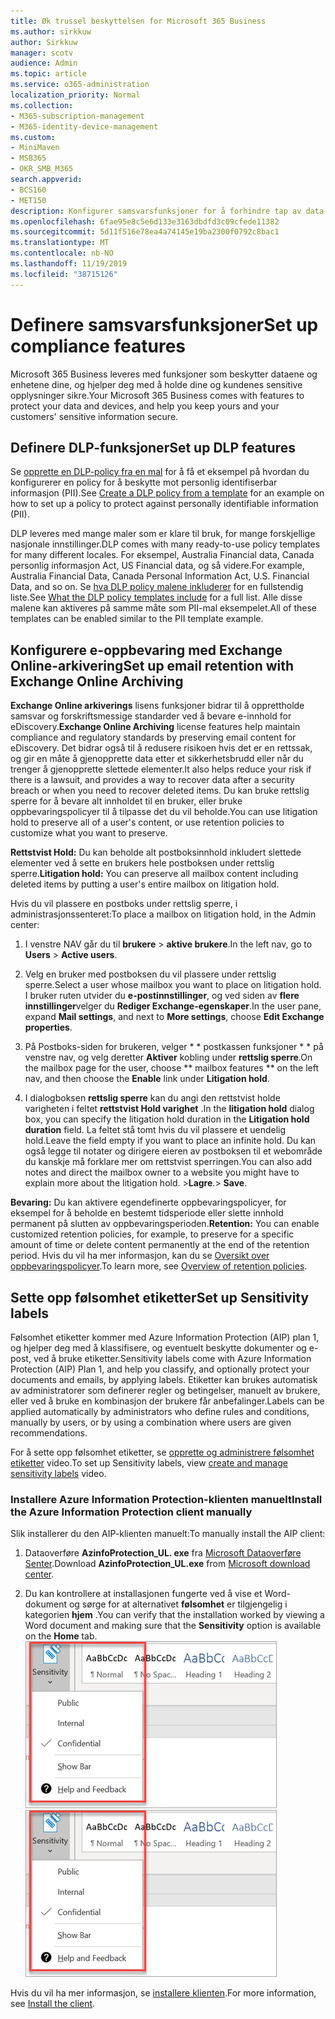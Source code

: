 ```yaml
---
title: Øk trussel beskyttelsen for Microsoft 365 Business
ms.author: sirkkuw
author: Sirkkuw
manager: scotv
audience: Admin
ms.topic: article
ms.service: o365-administration
localization_priority: Normal
ms.collection:
- M365-subscription-management
- M365-identity-device-management
ms.custom:
- MiniMaven
- MSB365
- OKR_SMB_M365
search.appverid:
- BCS160
- MET150
description: Konfigurer samsvarsfunksjoner for å forhindre tap av data og merke sensitive data.
ms.openlocfilehash: 6fae95e8c5e6d133e3163dbdfd3c09cfede11382
ms.sourcegitcommit: 5d11f516e78ea4a74145e19ba2300f0792c8bac1
ms.translationtype: MT
ms.contentlocale: nb-NO
ms.lasthandoff: 11/19/2019
ms.locfileid: "38715126"
---
```

# <a name="set-up-compliance-features"></a><span data-ttu-id="e7968-103">Definere samsvarsfunksjoner</span><span class="sxs-lookup"><span data-stu-id="e7968-103">Set up compliance features</span></span>

<span data-ttu-id="e7968-104">Microsoft 365 Business leveres med funksjoner som beskytter dataene og enhetene dine, og hjelper deg med å holde dine og kundenes sensitive opplysninger sikre.</span><span class="sxs-lookup"><span data-stu-id="e7968-104">Your Microsoft 365 Business comes with features to protect your data and devices, and help you keep yours and your customers' sensitive information secure.</span></span>

## <a name="set-up-dlp-features"></a><span data-ttu-id="e7968-105">Definere DLP-funksjoner</span><span class="sxs-lookup"><span data-stu-id="e7968-105">Set up DLP features</span></span>

<span data-ttu-id="e7968-106">Se [opprette en DLP-policy fra en mal](https://support.office.com/article/59414438-99f5-488b-975c-5023f2254369) for å få et eksempel på hvordan du konfigurerer en policy for å beskytte mot personlig identifiserbar informasjon (PII).</span><span class="sxs-lookup"><span data-stu-id="e7968-106">See [Create a DLP policy from a template](https://support.office.com/article/59414438-99f5-488b-975c-5023f2254369) for an example on how to set up a policy to protect against personally identifiable information (PII).</span></span> 
  
<span data-ttu-id="e7968-107">DLP leveres med mange maler som er klare til bruk, for mange forskjellige nasjonale innstillinger.</span><span class="sxs-lookup"><span data-stu-id="e7968-107">DLP comes with many ready-to-use policy templates for many different locales.</span></span> <span data-ttu-id="e7968-108">For eksempel, Australia Financial data, Canada personlig informasjon Act, US Financial data, og så videre.</span><span class="sxs-lookup"><span data-stu-id="e7968-108">For example, Australia Financial Data, Canada Personal Information Act, U.S. Financial Data, and so on.</span></span> <span data-ttu-id="e7968-109">Se [hva DLP policy malene inkluderer](https://support.office.com/article/c2e588d3-8f4f-4937-a286-8c399f28953a) for en fullstendig liste.</span><span class="sxs-lookup"><span data-stu-id="e7968-109">See [What the DLP policy templates include](https://support.office.com/article/c2e588d3-8f4f-4937-a286-8c399f28953a) for a full list.</span></span> <span data-ttu-id="e7968-110">Alle disse malene kan aktiveres på samme måte som PII-mal eksempelet.</span><span class="sxs-lookup"><span data-stu-id="e7968-110">All of these templates can be enabled similar to the PII template example.</span></span> 
  
## <a name="set-up-email-retention-with-exchange-online-archiving"></a><span data-ttu-id="e7968-111">Konfigurere e-oppbevaring med Exchange Online-arkivering</span><span class="sxs-lookup"><span data-stu-id="e7968-111">Set up email retention with Exchange Online Archiving</span></span>

 <span data-ttu-id="e7968-112">**Exchange Online arkiverings** lisens funksjoner bidrar til å opprettholde samsvar og forskriftsmessige standarder ved å bevare e-innhold for eDiscovery.</span><span class="sxs-lookup"><span data-stu-id="e7968-112">**Exchange Online Archiving** license features help maintain compliance and regulatory standards by preserving email content for eDiscovery.</span></span> <span data-ttu-id="e7968-113">Det bidrar også til å redusere risikoen hvis det er en rettssak, og gir en måte å gjenopprette data etter et sikkerhetsbrudd eller når du trenger å gjenopprette slettede elementer.</span><span class="sxs-lookup"><span data-stu-id="e7968-113">It also helps reduce your risk if there is a lawsuit, and provides a way to recover data after a security breach or when you need to recover deleted items.</span></span> <span data-ttu-id="e7968-114">Du kan bruke rettslig sperre for å bevare alt innholdet til en bruker, eller bruke oppbevaringspolicyer til å tilpasse det du vil beholde.</span><span class="sxs-lookup"><span data-stu-id="e7968-114">You can use litigation hold to preserve all of a user's content, or use retention policies to customize what you want to preserve.</span></span>
  
<span data-ttu-id="e7968-115">**Rettstvist Hold:** Du kan beholde alt postboksinnhold inkludert slettede elementer ved å sette en brukers hele postboksen under rettslig sperre.</span><span class="sxs-lookup"><span data-stu-id="e7968-115">**Litigation hold:** You can preserve all mailbox content including deleted items by putting a user's entire mailbox on litigation hold.</span></span> 
    
<span data-ttu-id="e7968-116">Hvis du vil plassere en postboks under rettslig sperre, i administrasjonssenteret:</span><span class="sxs-lookup"><span data-stu-id="e7968-116">To place a mailbox on litigation hold, in the Admin center:</span></span>
    
1. <span data-ttu-id="e7968-117">I venstre NAV går du til **brukere** \> **aktive brukere**.</span><span class="sxs-lookup"><span data-stu-id="e7968-117">In the left nav, go to **Users** \> **Active users**.</span></span>
    
2. <span data-ttu-id="e7968-118">Velg en bruker med postboksen du vil plassere under rettslig sperre.</span><span class="sxs-lookup"><span data-stu-id="e7968-118">Select a user whose mailbox you want to place on litigation hold.</span></span> <span data-ttu-id="e7968-119">I bruker ruten utvider du **e-postinnstillinger**, og ved siden av **flere innstillinger**velger du **Rediger Exchange-egenskaper**.</span><span class="sxs-lookup"><span data-stu-id="e7968-119">In the user pane, expand **Mail settings**, and next to **More settings**, choose **Edit Exchange properties**.</span></span>
    
3. <span data-ttu-id="e7968-120">På Postboks-siden for brukeren, velger \* \* postkassen funksjoner \* \* på venstre nav, og velg deretter **Aktiver** kobling under **rettslig sperre**.</span><span class="sxs-lookup"><span data-stu-id="e7968-120">On the mailbox page for the user, choose \*\* mailbox features \*\* on the left nav, and then choose the **Enable** link under **Litigation hold**.</span></span>
    
4. <span data-ttu-id="e7968-121">I dialogboksen **rettslig sperre** kan du angi den rettstvist holde varigheten i feltet **rettstvist Hold varighet** .</span><span class="sxs-lookup"><span data-stu-id="e7968-121">In the **litigation hold** dialog box, you can specify the litigation hold duration in the **Litigation hold duration** field.</span></span> <span data-ttu-id="e7968-122">La feltet stå tomt hvis du vil plassere et uendelig hold.</span><span class="sxs-lookup"><span data-stu-id="e7968-122">Leave the field empty if you want to place an infinite hold.</span></span> <span data-ttu-id="e7968-123">Du kan også legge til notater og dirigere eieren av postboksen til et webområde du kanskje må forklare mer om rettstvist sperringen.</span><span class="sxs-lookup"><span data-stu-id="e7968-123">You can also add notes and direct the mailbox owner to a website you might have to explain more about the litigation hold.</span></span> <span data-ttu-id="e7968-124">\>**Lagre**.</span><span class="sxs-lookup"><span data-stu-id="e7968-124">\> **Save**.</span></span>
    
<span data-ttu-id="e7968-125">**Bevaring:** Du kan aktivere egendefinerte oppbevaringspolicyer, for eksempel for å beholde en bestemt tidsperiode eller slette innhold permanent på slutten av oppbevaringsperioden.</span><span class="sxs-lookup"><span data-stu-id="e7968-125">**Retention:** You can enable customized retention policies, for example, to preserve for a specific amount of time or delete content permanently at the end of the retention period.</span></span> <span data-ttu-id="e7968-126">Hvis du vil ha mer informasjon, kan du se [Oversikt over oppbevaringspolicyer](https://support.office.com/article/5e377752-700d-4870-9b6d-12bfc12d2423).</span><span class="sxs-lookup"><span data-stu-id="e7968-126">To learn more, see [Overview of retention policies](https://support.office.com/article/5e377752-700d-4870-9b6d-12bfc12d2423).</span></span>

## <a name="set-up-sensitivity-labels"></a><span data-ttu-id="e7968-127">Sette opp følsomhet etiketter</span><span class="sxs-lookup"><span data-stu-id="e7968-127">Set up Sensitivity labels</span></span>

<span data-ttu-id="e7968-128">Følsomhet etiketter kommer med Azure Information Protection (AIP) plan 1, og hjelper deg med å klassifisere, og eventuelt beskytte dokumenter og e-post, ved å bruke etiketter.</span><span class="sxs-lookup"><span data-stu-id="e7968-128">Sensitivity labels come with Azure Information Protection (AIP) Plan 1, and help you classify, and optionally protect your documents and emails, by applying labels.</span></span> <span data-ttu-id="e7968-129">Etiketter kan brukes automatisk av administratorer som definerer regler og betingelser, manuelt av brukere, eller ved å bruke en kombinasjon der brukere får anbefalinger.</span><span class="sxs-lookup"><span data-stu-id="e7968-129">Labels can be applied automatically by administrators who define rules and conditions, manually by users, or by using a combination where users are given recommendations.</span></span>

<span data-ttu-id="e7968-130">For å sette opp følsomhet etiketter, se [opprette og administrere følsomhet etiketter](https://support.office.com/article/2fb96b54-7dd2-4f0c-ac8d-170790d4b8b9) video.</span><span class="sxs-lookup"><span data-stu-id="e7968-130">To set up Sensitivity labels, view [create and manage sensitivity labels](https://support.office.com/article/2fb96b54-7dd2-4f0c-ac8d-170790d4b8b9) video.</span></span>



### <a name="install-the-azure-information-protection-client-manually"></a><span data-ttu-id="e7968-131">Installere Azure Information Protection-klienten manuelt</span><span class="sxs-lookup"><span data-stu-id="e7968-131">Install the Azure Information Protection client manually</span></span>

<span data-ttu-id="e7968-132">Slik installerer du den AIP-klienten manuelt:</span><span class="sxs-lookup"><span data-stu-id="e7968-132">To manually install the AIP client:</span></span>

1. <span data-ttu-id="e7968-133">Dataoverføre **AzinfoProtection_UL. exe** fra [Microsoft Dataoverføre Senter](https://www.microsoft.com/download/details.aspx?id=53018).</span><span class="sxs-lookup"><span data-stu-id="e7968-133">Download **AzinfoProtection_UL.exe** from [Microsoft download center](https://www.microsoft.com/download/details.aspx?id=53018).</span></span>
 
2. <span data-ttu-id="e7968-134">Du kan kontrollere at installasjonen fungerte ved å vise et Word-dokument og sørge for at alternativet **følsomhet** er tilgjengelig i kategorien **hjem** .</span><span class="sxs-lookup"><span data-stu-id="e7968-134">You can verify that the installation worked by viewing a Word document and making sure that the **Sensitivity** option is available on the **Home** tab.</span></span>
<br/><span data-ttu-id="e7968-135">![Kategorien beskyttelse i et Word-dokument.](media/word-sensitivity.png)</span><span class="sxs-lookup"><span data-stu-id="e7968-135">![Protection tab drop-down in a Word document.](media/word-sensitivity.png)</span></span>

<span data-ttu-id="e7968-136">Hvis du vil ha mer informasjon, se [installere klienten](https://docs.microsoft.com/azure/information-protection/infoprotect-tutorial-step3).</span><span class="sxs-lookup"><span data-stu-id="e7968-136">For more information, see [Install the client](https://docs.microsoft.com/azure/information-protection/infoprotect-tutorial-step3).</span></span>
